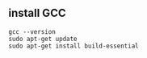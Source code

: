 ## install GCC
    gcc --version
    sudo apt-get update
    sudo apt-get install build-essential
    
